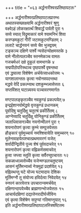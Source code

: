+++
title = "०६३ अर्द्धनारीश्वरप्रतिष्ठापटलः"

+++
अर्द्धनारीश्वरप्रतिष्ठापटलप्रारम्भः    
अथातस्सम्प्रवक्ष्यामि अर्द्धनारीश्वरं श्रुणु  
वक्ष्येऽहं लोकरक्षार्त्थं शिवार्द्धं पार्वती पुरा १  
सव्ये स्यात् विद्रुमाकारं वामे श्यामनिभं शिवा  
करण्डमकुटां गौरीं जटामकुटमण्डितम् २  
ललाटे चार्द्धनयनं सव्ये चैव भुजद्वयम्  
टङ्कञ्च दक्षिणे पार्श्वे न्यसेदन्योक्षमस्तके ३  
वामे नीलोत्पलञ्चैव स्तनमेकञ्च वामतः  
गजचर्मधरं दक्षे दुकूलं वामभागके ४  
सद्मपीठोपरिस्थञ्च पृष्ठपार्श्वे वृषन्तथा  
एवं द्ध्यात्वा विशेषेण अर्चयेत्साधकोत्तमः ५  
यागशालान्ततः कृत्वा नवोनवपदन्तथा  
मद्ध्ये वेदिं प्रकल्प्याथ दशकुम्भन्न्यसेत्ततः ६  
सप्तविंशत् घटान्न्यस्य पञ्चावरणमार्गतः  

मण्टपालङ्कृतञ्चैव नवकुण्डं प्रकल्पयेत् ७  
इन्द्रईशानयोर्मद्ध्ये वृत्तकुण्डं प्रधानकम्  
पूर्वादिषु चतुर्दिक्षु चतुरश्रं प्रकीर्तितम् ८  
आग्नेय्यादि चतुर्दिक्षु योनिकुण्डं प्रकीर्तितम्  
जलाधिवासनञ्चैव नयनोन्मीलनं पुरा ९  
शयनारोपणं कृत्वा कुम्भे सम्पूजयेत्ततः  
हौङ्कारं पूर्वमुच्चार्य नमश्शिवायेति समुच्चरन् १०  
मूलेनावाहयेत्पश्चात्प्रथमावरणं यजेत्  
शर्वादीन्द्वितीये पूज्य शेषं पूर्ववदाचरेत् ११  
शयनारोपणं कृत्वा वह्निकर्मसमाचरेत्  
हुत्वा जप्त्वा स्तुतिं कृत्वा सर्वैरप्युपचारतः १२  
सकळाध्वन्न्यसेच्चैव यजेन्मण्डलचतुष्टयम्  
आसनं मूर्तिमभ्यर्च्य नेत्रमुद्रां प्रदर्शयेत् १३  
वह्निस्थन्तु घटे योज्य घटमादाय देशिकः  
मूर्तिमग्नौ तु संयोज्य हविर्दत्वा निवेदयेत् १४  
स्नपनं कारयेत्तत्र उपचारान्समर्चयेत्  
दक्षिणान्दापयेच्चैव ब्राह्मणान्भोजयेत्ततः १५  
आचार्यदक्षिणां दद्यात्तेनरादीर्घजीविनः  
एवं कृत्वा विशेषेण सपुण्यां गतिमाप्नुयात् १६  
इति अर्द्धनारीश्वरप्रतिष्ठापटलस्त्रिषष्टितमः  
